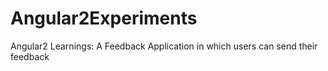 # Angular2Experiments
Angular2 Learnings: A Feedback Application in which users can send their feedback

